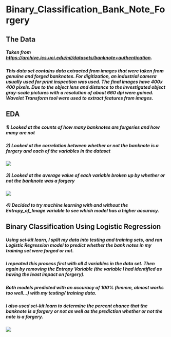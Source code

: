 # Binary_Classification_Bank_Note_Forgery

## The Data

##### Taken from https://archive.ics.uci.edu/ml/datasets/banknote+authentication.
##### This data set contains data extracted from images that were taken from genuine and forged banknotes. For digitization, an industrial camera usually used for print inspection was used. The final images have 400x 400 pixels. Due to the object lens and distance to the investigated object gray-scale pictures with a resolution of about 660 dpi were gained. Wavelet Transform tool were used to extract features from images.

## EDA

##### 1) Looked at the counts of how many banknotes are forgeries and how many are not
##### 2) Looked at the correlation between whether or not the banknote is a forgery and each of the variables in the dataset
![](https://github.com/savyrosea/Binary_Classification_Bank_Note_Forgery/blob/main/pictures/Heatmap.PNG)
##### 3) Looked at the average value of each variable broken up by whether or not the banknote was a forgery
![](https://github.com/savyrosea/Binary_Classification_Bank_Note_Forgery/blob/main/pictures/means.PNG)
##### 4) Decided to try machine learning with and without the Entropy_of_Image variable to see which model has a higher accuracy.

## Binary Classification Using Logistic Regression

##### Using sci-kit learn, I split my data into testing and training sets, and ran Logistic Regression model to predict whether the bank notes in my training set were forged or not.
##### I repeated this process first with all 4 variables in the data set. Then again by removing the Entropy Variable (the variable I had identified as having the least impact on forgery).
##### Both models predicted with an accuracy of 100% (hmmm, almost works too well...) with my testing/ training data.
##### I also used sci-kit learn to determine the percent chance that the banknote is a forgery or not as well as the prediction whether or not the note is a forgery.

![](https://github.com/savyrosea/Binary_Classification_Bank_Note_Forgery/blob/main/pictures/percents.PNG)
